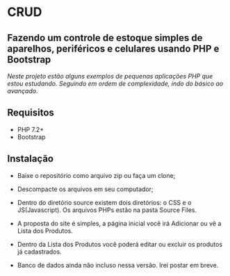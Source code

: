 # CRUD

## Fazendo um controle de estoque simples de aparelhos, periféricos e celulares usando PHP e Bootstrap

*Neste projeto estão alguns exemplos de pequenas aplicações PHP que estou estudando.
Seguindo em ordem de complexidade, indo do básico ao avançado.*


## Requisitos

- PHP 7.2+
- Bootstrap

## Instalação

- Baixe o repositório como arquivo zip ou faça um clone;

- Descompacte os arquivos em seu computador;

- Dentro do diretório source existem dois diretórios: o CSS e o JS(Javascript). Os arquivos PHPs estão na pasta Source Files.

- A proposta do site é simples, a página inicial você irá Adicionar ou vê a Lista dos Produtos.

- Dentro da Lista dos Produtos você poderá editar ou excluir os produtos já cadastrados.

- Banco de dados ainda não incluso nessa versão. Irei postar em breve.
